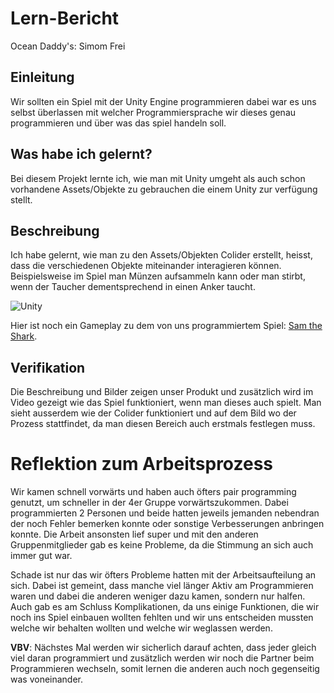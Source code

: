 # Lern-Bericht
Ocean Daddy's:  Simom Frei

## Einleitung

Wir sollten ein Spiel mit der Unity Engine programmieren dabei war es uns selbst überlassen mit welcher Programmiersprache wir dieses genau programmieren und über was das spiel handeln soll.

## Was habe ich gelernt?

Bei diesem Projekt lernte ich, wie man mit Unity umgeht als auch schon vorhandene Assets/Objekte zu gebrauchen die einem Unity zur verfügung stellt.


## Beschreibung

Ich habe gelernt, wie man zu den Assets/Objekten Colider erstellt, heisst, dass die verschiedenen Objekte miteinander interagieren können. Beispielsweise im Spiel man Münzen aufsammeln kann oder man stirbt, wenn der Taucher dementsprechend in einen Anker taucht.

![Unity](https://user-images.githubusercontent.com/89087074/185339265-37ab5062-6a00-4e83-8641-76b3a8f3007c.jpg)

Hier ist noch ein Gameplay zu dem von uns programmiertem Spiel: [Sam the Shark](https://www.youtube.com/watch?v=NuSZ9SIbJFY).

## Verifikation

Die Beschreibung und Bilder zeigen unser Produkt und zusätzlich wird im Video gezeigt wie das Spiel funktioniert, wenn man dieses auch spielt.
Man sieht ausserdem wie der Colider funktioniert und auf dem Bild wo der Prozess stattfindet, da man diesen Bereich auch erstmals festlegen muss.

# Reflektion zum Arbeitsprozess

Wir kamen schnell vorwärts und haben auch öfters pair programming genutzt, um schneller in der 4er Gruppe vorwärtszukommen. Dabei programmierten 2 Personen und beide hatten jeweils jemanden nebendran der noch Fehler bemerken konnte oder sonstige Verbesserungen anbringen konnte.
Die Arbeit ansonsten lief super und mit den anderen Gruppenmitglieder gab es keine Probleme, da die Stimmung an sich auch immer gut war.

Schade ist nur das wir öfters Probleme hatten mit der Arbeitsaufteilung an sich. Dabei ist gemeint, dass manche viel länger Aktiv am Programmieren waren und dabei die anderen weniger dazu kamen, sondern nur halfen. Auch gab es am Schluss Komplikationen, da uns einige Funktionen, die wir noch ins Spiel einbauen wollten fehlten und wir uns entscheiden mussten welche wir behalten wollten und welche wir weglassen werden.

**VBV**: Nächstes Mal werden wir sicherlich darauf achten, dass jeder gleich viel daran programmiert und zusätzlich werden wir noch die Partner beim Programmieren wechseln, somit lernen die anderen auch noch gegenseitig was voneinander.
